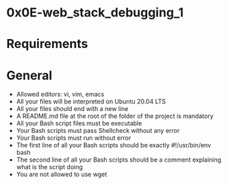 # 0x0E-web_stack_debugging_1

# Requirements
# General
  - Allowed editors: vi, vim, emacs
  - All your files will be interpreted on Ubuntu 20.04 LTS
  - All your files should end with a new line
  - A README.md file at the root of the folder of the project is mandatory
  - All your Bash script files must be executable
  - Your Bash scripts must pass Shellcheck without any error
  - Your Bash scripts must run without error
  - The first line of all your Bash scripts should be exactly #!/usr/bin/env bash
  - The second line of all your Bash scripts should be a comment explaining what is the script doing
  - You are not allowed to use wget
